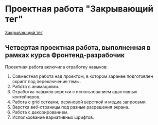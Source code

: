 # Проектная работа "Закрывающий тег"  
[Закрывающий тег](https://github.com/AlexandraSukhova/zakrivayuschiy-teg-f.git "github")  
## Четвертая проектная работа, выполненная в рамках курса Фронтенд-разрабочик  
Проектная работа включила отработку навыков:  
1. Совместная работа над проектом, в котором заранее подготовлен скрипт под переключение темы.
2. Работа с анимациями.
3. Отработка навыков верстки с использованием адаптивных контейнеров.
4. Работа с grid сетками, резиновой версткой и медиа запросами.
5. Верстка веб-страницы под разные разрешения экрана.
6. Работа с декорированием.
7. Использование вариативных шрифтов.